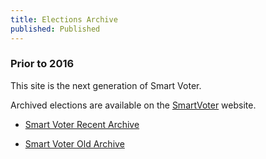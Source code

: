 ```yaml
---
title: Elections Archive
published: Published
---
```

### Prior to 2016
This site is the next generation of Smart Voter. 

Archived elections are available on the <a href="http://smartvoter.org" target="_blank">SmartVoter</a> website.

* <a href="http://smartvoter.org/voter/archives.html" target="_blank">Smart Voter Recent Archive</a>

* <a href="http://smartvoter.org/voter/archives_old.html" target="_blank">Smart Voter Old Archive</a>

